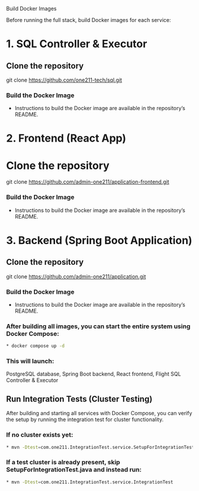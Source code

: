  Build Docker Images

Before running the full stack, build Docker images for each service:

# 1. SQL Controller & Executor

## Clone the repository
git clone https://github.com/one211-tech/sql.git

### Build the Docker Image
- Instructions to build the Docker image are available in the repository’s README.

# 2. Frontend (React App)

# Clone the repository
git clone https://github.com/admin-one211/application-frontend.git

### Build the Docker Image
- Instructions to build the Docker image are available in the repository’s README.
  
# 3. Backend (Spring Boot Application)

## Clone the repository
git clone https://github.com/admin-one211/application.git

### Build the Docker Image
- Instructions to build the Docker image are available in the repository’s README.


### After building all images, you can start the entire system using Docker Compose:
```bash
* docker compose up -d
```

### This will launch:
PostgreSQL database,
Spring Boot backend,
React frontend,
Flight SQL Controller & Executor

## Run Integration Tests (Cluster Testing)

After building and starting all services with Docker Compose, you can verify the setup by running the integration test for cluster functionality.
### If no cluster exists yet:
```bash
* mvn -Dtest=com.one211.IntegrationTest.service.SetupForIntegrationTest
```
### If a test cluster is already present, skip SetupForIntegrationTest.java and instead run:
```bash
* mvn -Dtest=com.one211.IntegrationTest.service.IntegrationTest
```

